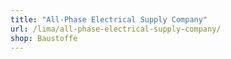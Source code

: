 ```yaml
---
title: "All-Phase Electrical Supply Company"
url: /lima/all-phase-electrical-supply-company/
shop: Baustoffe
---
```

